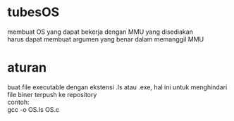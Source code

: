 # tubesOS
membuat OS yang dapat bekerja dengan MMU yang disediakan<br/>
harus dapat membuat argumen yang benar dalam memanggil MMU<br/>
# aturan
buat file executable dengan ekstensi .ls atau .exe, hal ini untuk menghindari file biner terpush ke repository<br/>
contoh:<br/>
gcc -o OS.ls OS.c<br/>
